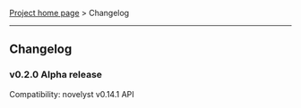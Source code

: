 [Project home page](index) > Changelog

------------------------------------------------------------------------

## Changelog


### v0.2.0 Alpha release

Compatibility: novelyst v0.14.1 API


